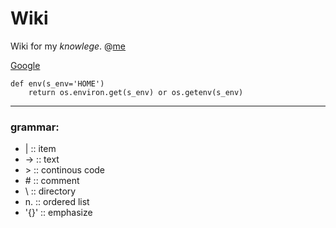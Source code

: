 # Wiki #
Wiki for my *knowlege*.
@[me](mailto:perseush@foxmail.com) <br>

[Google](https://google.com)

```
def env(s_env='HOME')
	return os.environ.get(s_env) or os.getenv(s_env)
```

---
### grammar:
- |		::	item
- ->  	::	text
- \>	::	continous code
- \#	::	comment
- \		::	directory
- n.	::	ordered list
- '{}'	::	emphasize
